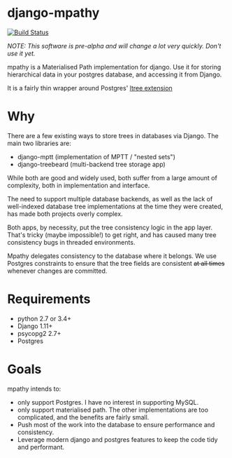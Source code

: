 # django-mpathy

[![Build Status](https://travis-ci.org/craigds/django-mpathy.svg?branch=master)](https://travis-ci.org/craigds/django-mpathy)

*NOTE: This software is _pre-alpha_ and will change a lot very quickly. Don't use it yet.*

mpathy is a Materialised Path implementation for django. Use it for storing hierarchical data in your postgres database,
and accessing it from Django.

It is a fairly thin wrapper around Postgres' [ltree extension](https://www.postgresql.org/docs/current/static/ltree.html)

# Why

There are a few existing ways to store trees in databases via Django. The main two libraries are:

* django-mptt (implementation of MPTT / "nested sets")
* django-treebeard (multi-backend tree storage app)

While both are good and widely used, both suffer from a large amount of complexity, both in implementation and interface.

The need to support multiple database backends, as well as the lack of well-indexed database tree implementations at the time they were created, has made both projects overly complex.

Both apps, by necessity, put the tree consistency logic in the app layer. That's tricky (maybe impossible!) to get right, and has caused many tree consistency bugs in threaded environments.

Mpathy delegates consistency to the database where it belongs. We use Postgres constraints to ensure that the tree fields are consistent ~~at all times~~ whenever changes are committed.

# Requirements

* python 2.7 or 3.4+
* Django 1.11+
* psycopg2 2.7+
* Postgres

# Goals

mpathy intends to:
 * only support Postgres. I have no interest in supporting MySQL.
 * only support materialised path. The other implementations are too complicated, and the benefits are fairly small.
 * Push most of the work into the database to ensure performance and consistency.
 * Leverage modern django and postgres features to keep the code tidy and performant.
